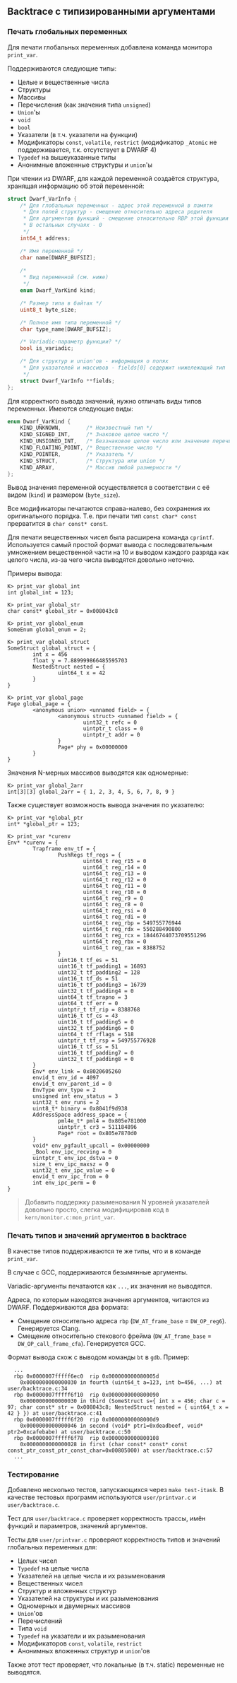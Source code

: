 ## Backtrace с типизированными аргументами

### Печать глобальных переменных

Для печати глобальных переменных добавлена команда монитора `print_var`.

Поддерживаются следующие типы:
* Целые и вещественные числа
* Структуры
* Массивы
* Перечисления (как значения типа `unsigned`)
* `Union`'ы
* `void`
* `bool`
* Указатели (в т.ч. указатели на функции)
* Модификаторы `const`, `volatile`, `restrict` (модификатор `_Atomic` не поддерживается, т.к. отсутствует в DWARF 4)
* `Typedef` на вышеуказанные типы
* Анонимные вложенные структуры и `union`'ы

При чтении из DWARF, для каждой переменной создаётся структура, хранящая информацию об этой переменной:
```c
struct Dwarf_VarInfo {
    /* Для глобальных переменных - адрес этой переменной в памяти
     * Для полей структур - смещение относительно адреса родителя
     * Для аргументов функций - смещение относительно RBP этой функции
     * В остальных случаях - 0
     */
    int64_t address;

    /* Имя переменной */
    char name[DWARF_BUFSIZ];
 
    /*
     * Вид переменной (см. ниже)
     */
    enum Dwarf_VarKind kind;

    /* Размер типа в байтах */
    uint8_t byte_size;

    /* Полное имя типа переменной */
    char type_name[DWARF_BUFSIZ];

    /* Variadic-параметр функции? */
    bool is_variadic;

    /* Для структур и union'ов - информация о полях
     * Для указателей и массивов - fields[0] содержит нижележащий тип
     */
    struct Dwarf_VarInfo **fields;
};
```

Для корректного вывода значений, нужно отличать виды типов переменных. Имеются следующие виды:
```c
enum Dwarf_VarKind {
    KIND_UNKNOWN,        /* Неизвестный тип */
    KIND_SIGNED_INT,     /* Знаковое целое число */
    KIND_UNSIGNED_INT,   /* Беззнаковое целое число или значение перечисления */
    KIND_FLOATING_POINT, /* Вещественное число */
    KIND_POINTER,        /* Указатель */
    KIND_STRUCT,         /* Структура или union */
    KIND_ARRAY,          /* Массив любой размерности */
};
```

Вывод значения переменной осуществляется в соответствии с её видом (`kind`) и размером (`byte_size`).

Все модификаторы печатаются справа-налево, без сохранения их оригинального порядка.
Т.е. при печати тип `const char* const` прерватится в `char const* const`.

Для печати вещественных чисел была расширена команда `cprintf`.
Используется самый простой формат вывода с последовательным умножением вещественной части на 10
и выводом каждого разряда как целого числа, из-за чего числа выводятся довольно неточно.

Примеры вывода:
```
K> print_var global_int
int global_int = 123;

K> print_var global_str
char const* global_str = 0x008043c8

K> print_var global_enum
SomeEnum global_enum = 2;

K> print_var global_struct
SomeStruct global_struct = {
        int x = 456
        float y = 7.889999866485595703
        NestedStruct nested = {
                uint64_t x = 42
        }
}

K> print_var global_page
Page global_page = {
        <anonymous union> <unnamed field> = {
                <anonymous struct> <unnamed field> = {
                        uint32_t refc = 0
                        uintptr_t class = 0
                        uintptr_t addr = 0
                }
                Page* phy = 0x00000000
        }
}

```

Значения N-мерных массивов выводятся как одномерные:
```
K> print_var global_2arr
int[3][3] global_2arr = { 1, 2, 3, 4, 5, 6, 7, 8, 9 }
```

Также существует возможность вывода значения по указателю:
```
K> print_var *global_ptr
int* *global_ptr = 123;

K> print_var *curenv
Env* *curenv = {
        Trapframe env_tf = {
                PushRegs tf_regs = {
                        uint64_t reg_r15 = 0
                        uint64_t reg_r14 = 0
                        uint64_t reg_r13 = 0
                        uint64_t reg_r12 = 0
                        uint64_t reg_r11 = 0
                        uint64_t reg_r10 = 0
                        uint64_t reg_r9 = 0
                        uint64_t reg_r8 = 0
                        uint64_t reg_rsi = 0
                        uint64_t reg_rdi = 0
                        uint64_t reg_rbp = 549755776944
                        uint64_t reg_rdx = 550288490800
                        uint64_t reg_rcx = 18446744073709551296
                        uint64_t reg_rbx = 0
                        uint64_t reg_rax = 8388752
                }
                uint16_t tf_es = 51
                uint16_t tf_padding1 = 16893
                uint32_t tf_padding2 = 128
                uint16_t tf_ds = 51
                uint16_t tf_padding3 = 16739
                uint32_t tf_padding4 = 0
                uint64_t tf_trapno = 3
                uint64_t tf_err = 0
                uintptr_t tf_rip = 8388768
                uint16_t tf_cs = 43
                uint16_t tf_padding5 = 0
                uint32_t tf_padding6 = 0
                uint64_t tf_rflags = 518
                uintptr_t tf_rsp = 549755776928
                uint16_t tf_ss = 51
                uint16_t tf_padding7 = 0
                uint32_t tf_padding8 = 0
        }
        Env* env_link = 0x8020605260
        envid_t env_id = 4097
        envid_t env_parent_id = 0
        EnvType env_type = 2
        unsigned int env_status = 3
        uint32_t env_runs = 2
        uint8_t* binary = 0x8041f9d938
        AddressSpace address_space = {
                pml4e_t* pml4 = 0x805e781000
                uintptr_t cr3 = 511184896
                Page* root = 0x805e7870d0
        }
        void* env_pgfault_upcall = 0x00000000
        _Bool env_ipc_recving = 0
        uintptr_t env_ipc_dstva = 0
        size_t env_ipc_maxsz = 0
        uint32_t env_ipc_value = 0
        envid_t env_ipc_from = 0
        int env_ipc_perm = 0
}
```

> Добавить поддержку разыменования N уровней указателей довольно просто, слегка модифицировав код в `kern/monitor.c:mon_print_var`.

### Печать типов и значений аргументов в backtrace

В качестве типов поддерживаются те же типы, что и в команде `print_var`.

В случае с GCC, поддерживаются безымянные аргументы.

Variadic-аргументы печатаются как `...`, их значения не выводятся.

Адреса, по которым находятся значения аргументов, читаются из DWARF. Поддерживаются два формата:
* Смещение относительно адреса `rbp` (`DW_AT_frame_base` = `DW_OP_reg6`). Генерируется Clang.
* Смещение относительно стекового фрейма (`DW_AT_frame_base` = `DW_OP_call_frame_cfa`). Генерируется GCC.

Формат вывода схож с выводом команды `bt` в `gdb`. Пример:
```
  ...
  rbp 0x0000007fffff6ec0  rip 0x000000000080005d
    0x0000000000000030 in fourth (uint64_t a=123, int b=456, ...) at user/backtrace.c:34
  rbp 0x0000007fffff6f10  rip 0x0000000000800090
    0x0000000000000030 in third (SomeStruct s={ int x = 456; char c = 97; char const* str = 0x008043c8; NestedStruct nested = { uint64_t x = 42 } }) at user/backtrace.c:41
  rbp 0x0000007fffff6f20  rip 0x00000000008000d9
    0x0000000000000046 in second (void* ptr1=0xdeadbeef, void* ptr2=0xcafebabe) at user/backtrace.c:50
  rbp 0x0000007fffff6f78  rip 0x0000000000800108
    0x0000000000000028 in first (char const* const* const const_ptr_const_ptr_const_char=0x00805000) at user/backtrace.c:57
  ...
```

### Тестирование

Добавлено несколько тестов, запускающихся через `make test-itask`.
В качестве тестовых программ используются `user/printvar.c` и `user/backtrace.c`.

Тест для `user/backtrace.c` проверяет корректность трассы, имён функций и параметров, значений аргументов.

Тесты для `user/printvar.c` проверяют корректность типов и значений глобальных переменных для:
* Целых чисел
* `Typedef` на целые числа
* Указателей на целые числа и их разыменования
* Вещественных чисел
* Структур и вложенных структур
* Указателей на структуры и их разыменования
* Одномерных и двумерных массивов
* `Union`'ов
* Перечислений
* Типа `void`
* `Typedef` на указатели и их разыменования
* Модификаторов `const`, `volatile`, `restrict`
* Анонимных вложенных структур и `union`'ов

Также этот тест проверяет, что локальные (в т.ч. static) переменные не выводятся.